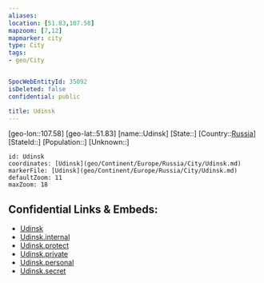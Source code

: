```yaml
---
aliases: 
location: [51.83,107.58]
mapzoom: [7,12] 
mapmarker: city 
type: City
tags:
- geo/City


SpocWebEntityId: 35092
isDeleted: false
confidential: public

title: Udinsk
---
```

[geo-lon::107.58]
[geo-lat::51.83]
[name::Udinsk]
[State::]
[Country::[Russia](geo/Continent/Europe/Russia.md)]
[StateId::]
[Population::]
[Unknown::]


```leaflet
id: Udinsk
coordinates: [Udinsk](geo/Continent/Europe/Russia/City/Udinsk.md)
markerFile: [Udinsk](geo/Continent/Europe/Russia/City/Udinsk.md)
defaultZoom: 11 
maxZoom: 18
```


## Confidential Links & Embeds: 
- [Udinsk](../../../../../../_public/geo/Continent/Europe/Russia/City/Udinsk.md) 
- [Udinsk.internal](../../../../../../_internal/geo/Continent/Europe/Russia/City/Udinsk.internal.md) 
- [Udinsk.protect](../../../../../../_protect/geo/Continent/Europe/Russia/City/Udinsk.protect.md) 
- [Udinsk.private](../../../../../../_private/geo/Continent/Europe/Russia/City/Udinsk.private.md) 
- [Udinsk.personal](../../../../../../_personal/geo/Continent/Europe/Russia/City/Udinsk.personal.md) 
- [Udinsk.secret](../../../../../../_secret/geo/Continent/Europe/Russia/City/Udinsk.secret.md) 
